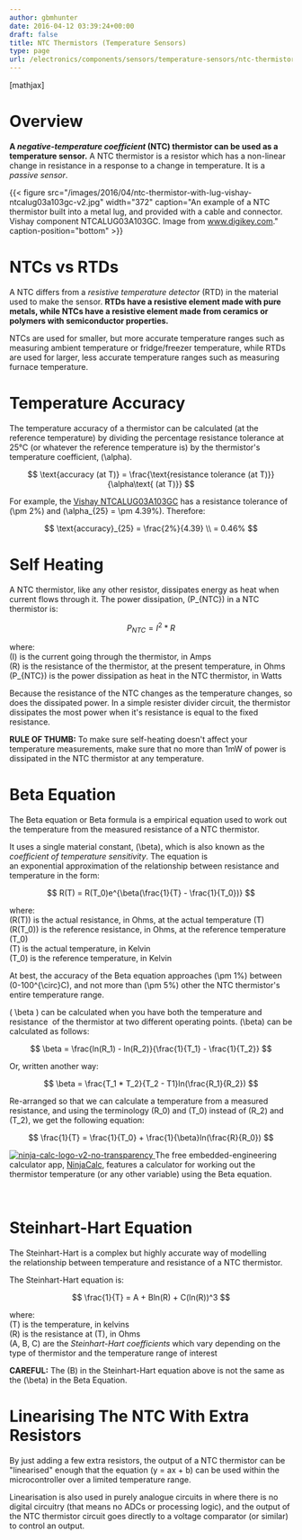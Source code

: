 ```yaml
---
author: gbmhunter
date: 2016-04-12 03:39:24+00:00
draft: false
title: NTC Thermistors (Temperature Sensors)
type: page
url: /electronics/components/sensors/temperature-sensors/ntc-thermistors-temperature-sensors
---
```


[mathjax]

# Overview

**A _negative-temperature coefficient_ (NTC) thermistor can be used as a temperature sensor.** A NTC thermistor is a resistor which has a non-linear change in resistance in a response to a change in temperature. It is a _passive sensor_.

{{< figure src="/images/2016/04/ntc-thermistor-with-lug-vishay-ntcalug03a103gc-v2.jpg" width="372" caption="An example of a NTC thermistor built into a metal lug, and provided with a cable and connector. Vishay component NTCALUG03A103GC. Image from www.digikey.com." caption-position="bottom" >}}

# NTCs vs RTDs

A NTC differs from a _resistive temperature detector_ (RTD) in the material used to make the sensor. **RTDs have a resistive element made with pure metals, while NTCs have a resistive element made from ceramics or polymers with semiconductor properties.**

NTCs are used for smaller, but more accurate temperature ranges such as measuring ambient temperature or fridge/freezer temperature, while RTDs are used for larger, less accurate temperature ranges such as measuring furnace temperature.

# Temperature Accuracy

The temperature accuracy of a thermistor can be calculated (at the reference temperature) by dividing the percentage resistance tolerance at 25°C (or whatever the reference temperature is) by the thermistor's temperature coefficient, \(\alpha\).

$$ \text{accuracy (at T)} = \frac{\text{resistance tolerance (at T)}}{\alpha\text{ (at T)}} $$

For example, the [Vishay NTCALUG03A103GC](http://www.digikey.com/product-detail/en/vishay-bc-components/NTCALUG03A103GC/BC2381-ND/2230709) has a resistance tolerance of \(\pm 2%\) and \(\alpha_{25} = \pm 4.39%\). Therefore:

$$ \text{accuracy}_{25} = \frac{2%}{4.39} \\ = 0.46% $$

# Self Heating

A NTC thermistor, like any other resistor, dissipates energy as heat when current flows through it. The power dissipation, \(P_{NTC}\) in a NTC thermistor is:

$$ P_{NTC} = I^2 * R $$

where:  
\(I\) is the current going through the thermistor, in Amps  
\(R\) is the resistance of the thermistor, at the present temperature, in Ohms  
\(P_{NTC}\) is the power dissipation as heat in the NTC thermistor, in Watts

Because the resistance of the NTC changes as the temperature changes, so does the dissipated power. In a simple resister divider circuit, the thermistor dissipates the most power when it's resistance is equal to the fixed resistance.

**RULE OF THUMB:** To make sure self-heating doesn't affect your temperature measurements, make sure that no more than 1mW of power is dissipated in the NTC thermistor at any temperature.

# Beta Equation

The Beta equation or Beta formula is a empirical equation used to work out the temperature from the measured resistance of a NTC thermistor.

It uses a single material constant, \(\beta\), which is also known as the _coefficient of temperature sensitivity_. The equation is an exponential approximation of the relationship between resistance and temperature in the form:

$$ R(T) = R(T_0)e^{\beta(\frac{1}{T} - \frac{1}{T_0})} $$

where:  
\(R(T)\) is the actual resistance, in Ohms, at the actual temperature \(T\)  
\(R(T_0)\) is the reference resistance, in Ohms, at the reference temperature \(T_0\)  
\(T\) is the actual temperature, in Kelvin  
\(T_0\) is the reference temperature, in Kelvin

At best, the accuracy of the Beta equation approaches \(\pm 1%\) between \(0-100^{\circ}C\), and not more than \(\pm 5%\) other the NTC thermistor's entire temperature range.

\( \beta \) can be calculated when you have both the temperature and resistance  of the thermistor at two different operating points. \(\beta\) can be calculated as follows:

$$ \beta = \frac{ln(R_1) - ln(R_2)}{\frac{1}{T_1} - \frac{1}{T_2}} $$

Or, written another way:

$$ \beta = \frac{T_1 * T_2}{T_2 - T1}ln(\frac{R_1}{R_2}) $$

Re-arranged so that we can calculate a temperature from a measured resistance, and using the terminology \(R_0\) and \(T_0\) instead of \(R_2\) and \(T_2\), we get the following equation:

$$ \frac{1}{T} = \frac{1}{T_0} + \frac{1}{\beta}ln(\frac{R}{R_0}) $$

[![ninja-calc-logo-v2-no-transparency](/images/2016/04/ninja-calc-logo-v2-no-transparency.png)
](http://mbedded-ninja.github.io/NinjaCalc/)The free embedded-engineering calculator app, [NinjaCalc](http://mbedded-ninja.github.io/NinjaCalc/), features a calculator for working out the thermistor temperature (or any other variable) using the Beta equation.

 

# Steinhart-Hart Equation

The Steinhart-Hart is a complex but highly accurate way of modelling the relationship between temperature and resistance of a NTC thermistor.

The Steinhart-Hart equation is:

$$ \frac{1}{T} = A + Bln(R) + C(ln(R))^3 $$

where:  
\(T\) is the temperature, in kelvins  
\(R\) is the resistance at \(T\), in Ohms  
\(A, B, C\) are the _Steinhart-Hart coefficients_ which vary depending on the type of thermistor and the temperature range of interest

**CAREFUL:** The \(B\) in the Steinhart-Hart equation above is not the same as the \(\beta\) in the Beta Equation.

# Linearising The NTC With Extra Resistors

By just adding a few extra resistors, the output of a NTC thermistor can be "linearised" enough that the equation \(y = ax + b\) can be used within the microcontroller over a limited temperature range.

Linearisation is also used in purely analogue circuits in where there is no digital circuitry (that means no ADCs or processing logic), and the output of the NTC thermistor circuit goes directly to a voltage comparator (or similar) to control an output.

 

